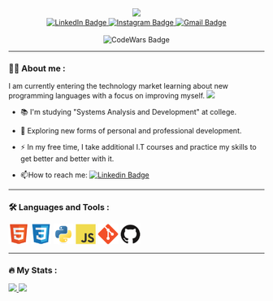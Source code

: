 <div id="header" align="center">
  <img src="https://media.giphy.com/media/jdPMeyv9rn0hZHh8n9/giphy.gif" width="225"/>
 
  </br>
  
  <div id="social networks">
    <a href="https://www.linkedin.com/in/gabriel-gelbcke-874930159/" target='_blank'>
      <img src="https://img.shields.io/badge/LinkedIn-0077B5?style=for-the-badge&logo=linkedin&logoColor=white" alt="LinkedIn Badge">
    </a>
    <a href="https://www.instagram.com/gelbckegabriel/" target='_blank'>
      <img src="https://img.shields.io/badge/Instagram-E4405F?style=for-the-badge&logo=instagram&logoColor=white" alt="Instagram Badge">
    </a>
    <a href="mailto:gabrielgelbcke@gmail.com" target='_blank'>
      <img src="https://img.shields.io/badge/GmAIL-critical?style=for-the-badge&logo=Gmail&logoColor=white" alt="Gmail Badge">
    </a>
  </div>
      
  </br>
      
  <div>
    <img src="https://www.codewars.com/users/GelbckeGabriel/badges/large" alt="CodeWars Badge" width="325px">
  </div>

</div>
 
 <hr>
 
 ### :man_technologist: About me :
 
 I am currently entering the technology market learning about new programming languages with a focus on improving myself. <img src="https://media.giphy.com/media/S3W74K8gy3h1iI1x0L/giphy.gif" width="20">
 
- :books: I'm studying "Systems Analysis and Development" at college.

- :seedling: Exploring new forms of personal and professional development.

- :zap: In my free time, I take additional I.T courses and practice my skills to get better and better with it.

- :mailbox:How to reach me: [![Linkedin Badge](https://img.shields.io/badge/-Gabriel_Gelbcke-blue?style=flat&logo=Linkedin&logoColor=white)](https://www.linkedin.com/in/gabriel-gelbcke-874930159/)

<hr>

### :hammer_and_wrench: Languages and Tools :
<div id="languagesAndTools">
<img src="https://github.com/devicons/devicon/blob/master/icons/html5/html5-original.svg" alt="HTML5 Logo" height="40" width="40">
<img src="https://github.com/devicons/devicon/blob/master/icons/css3/css3-original.svg" alt="CSS3 Logo" height="40" width="40">
<img src="https://github.com/devicons/devicon/blob/master/icons/python/python-original.svg" alt="Python Logo" height="40" width="40">
<img src="https://github.com/devicons/devicon/blob/master/icons/javascript/javascript-original.svg" alt="JavaScript Logo" height="40" width="40">
<img src="https://github.com/devicons/devicon/blob/master/icons/git/git-original.svg" alt="Git Logo" height="40" width="40">
<img src="https://github.com/devicons/devicon/blob/master/icons/github/github-original.svg" alt="GitHub Logo" height="40" width="40">

[comment]: <> (FUTURE TO LEARN NEXT: )
[comment]: <> (FUTURE TO LEARN NEXT: <img src="" alt="" height="40" width="40">)
[comment]: <> (FUTURE TO LEARN NEXT: <img src="https://github.com/devicons/devicon/blob/master/icons/bootstrap/bootstrap-original.svg" alt="Bootstrap Logo" height="40" width="40">)
[comment]: <> (FUTURE TO LEARN NEXT: <img src="https://github.com/devicons/devicon/blob/master/icons/mysql/mysql-original.svg" alt="MySQL Server Logo" height="40" width="40">)
[comment]: <> (DON'T FEEL CONFIDENT TO PUT THERE: <img src="https://github.com/devicons/devicon/blob/master/icons/typescript/typescript-original.svg" alt="TypeScript Logo" height="40" width="40">)
</div>

<hr>

### :fire: My Stats :

<div>
  <a href="https://github.com/gelbckegabriel" id="stats">
    <img height="140em" src="https://github-readme-stats.vercel.app/api?username=gelbckegabriel&hide=contribs,prs&theme=github_dark&hide_border=true" />
    <img height="140em" src="https://github-readme-stats.vercel.app/api/top-langs/?username=gelbckegabriel&layout=compact&theme=github_dark&hide_border=true" />
  </a>
</div>






[comment]: <> (LINK FOR THE BADGES: https://shields.io/)
[comment]: <> (LINK FOR THE STATS: https://github.com/anuraghazra/github-readme-stats#github-stats-card)
[comment]: <> (LINK FOR THE LOGOS: https://github.com/devicons/devicon/tree/master/icons)
[comment]: <> (LINK FOR THE STATS: https://github.com/anuraghazra/github-readme-stats#github-stats-card)

